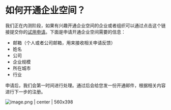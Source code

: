 # 如何开通企业空间？

我们正在内测阶段，如果有兴趣开通企业空间的企业或者组织可以通过点击这个链接提交你的[试用申请](/enterprise/trial)。下面是申请开通企业空间需要的信息：

* 邮箱（个人或者公司邮箱，用来接收相关申请反馈）
* 姓名
* 公司
* 企业规模
* 所在城市
* 行业


申请后，我们会第一时间进行处理。通过后会给您发一份开通邮件，根据相关内容进行下一步的注册。


![image.png | center | 560x398](https://lark-assets-prod.oss-cn-hangzhou.aliyuncs.com/2018/png/6f5489bb-b7c3-420d-a53b-769269ffdc86.png "")


